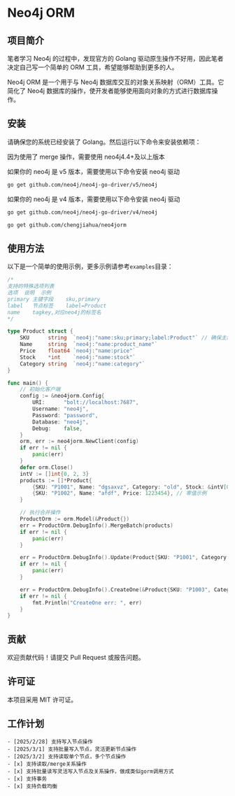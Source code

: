 # Neo4j ORM

## 项目简介

笔者学习 Neo4j 的过程中，发现官方的 Golang 驱动原生操作不好用，因此笔者决定自己写一个简单的 ORM 工具，希望能够帮助到更多的人。

Neo4j ORM 是一个用于与 Neo4j 数据库交互的对象关系映射（ORM）工具。它简化了 Neo4j 数据库的操作，使开发者能够使用面向对象的方式进行数据库操作。

## 安装

请确保您的系统已经安装了 Golang。然后运行以下命令来安装依赖项：

因为使用了 merge 操作，需要使用 neo4j4.4+及以上版本

如果你的 neo4j 是 v5 版本，需要使用以下命令安装 neo4j 驱动

```bash
go get github.com/neo4j/neo4j-go-driver/v5/neo4j
```

如果你的 neo4j 是 v4 版本，需要使用以下命令安装 neo4j 驱动

```bash
go get github.com/neo4j/neo4j-go-driver/v4/neo4j
```

```bash
go get github.com/chengjiahua/neo4jorm
```

## 使用方法

以下是一个简单的使用示例，更多示例请参考`examples`目录：

```go
/*
支持的特殊选项列表
选项	说明	示例
primary	主键字段	sku,primary
label	节点标签	label=Product
name    tagkey,对应neo4j的标签名
*/

type Product struct {
	SKU      string  `neo4j:"name:sku;primary;label:Product"` // 确保主键标签正确
	Name     string  `neo4j:"name:product_name"`
	Price    float64 `neo4j:"name:price"`
	Stock    *int    `neo4j:"name:stock"`
	Category string  `neo4j:"name:category"`
}

func main() {
	// 初始化客户端
	config := &neo4jorm.Config{
		URI:      "bolt://localhost:7687",
		Username: "neo4j",
		Password: "password",
		Database: "neo4j",
		Debug:    false,
	}
	orm, err := neo4jorm.NewClient(config)
	if err != nil {
		panic(err)
	}
	defer orm.Close()
	intV := []int{0, 2, 3}
	products := []*Product{
		{SKU: "P1001", Name: "dgsaxvz", Category: "old", Stock: &intV[0], Price: 111.99},
		{SKU: "P1002", Name: "afdf", Price: 1223454}, // 零值示例
	}

	// 执行合并操作
	ProductOrm := orm.Model(&Product{})
	err = ProductOrm.DebugInfo().MergeBatch(products)
	if err != nil {
		panic(err)
	}

	err = ProductOrm.DebugInfo().Update(Product{SKU: "P1001", Category: "new blance", Name: "cjh", Price: 100.99, Stock: &intV[2]})
	if err != nil {
		panic(err)
	}

	err = ProductOrm.DebugInfo().CreateOne(&Product{SKU: "P1003", Category: "test CreateOne", Name: "aaaa", Price: 0.99, Stock: &intV[1]})
	if err != nil {
		fmt.Println("CreateOne err: ", err)
	}
}

```

## 贡献

欢迎贡献代码！请提交 Pull Request 或报告问题。

## 许可证

本项目采用 MIT 许可证。

## 工作计划

```
- [2025/2/28] 支持写入节点操作
- [2025/3/1] 支持批量写入节点，灵活更新节点操作
- [2025/3/2] 支持读取单个节点，多个节点操作
- [x] 支持读取/merge关系操作
- [x] 支持批量读写灵活写入节点及关系操作，做成类似gorm调用方式
- [x] 支持事务
- [x] 支持负载均衡
```
